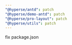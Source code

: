 ```yaml
---
"@hyperse/antd": patch
"@hyperse/demo-antd": patch
"@hyperse/pro-layout": patch
"@hyperse/utils": patch
---
```


fix package.json
